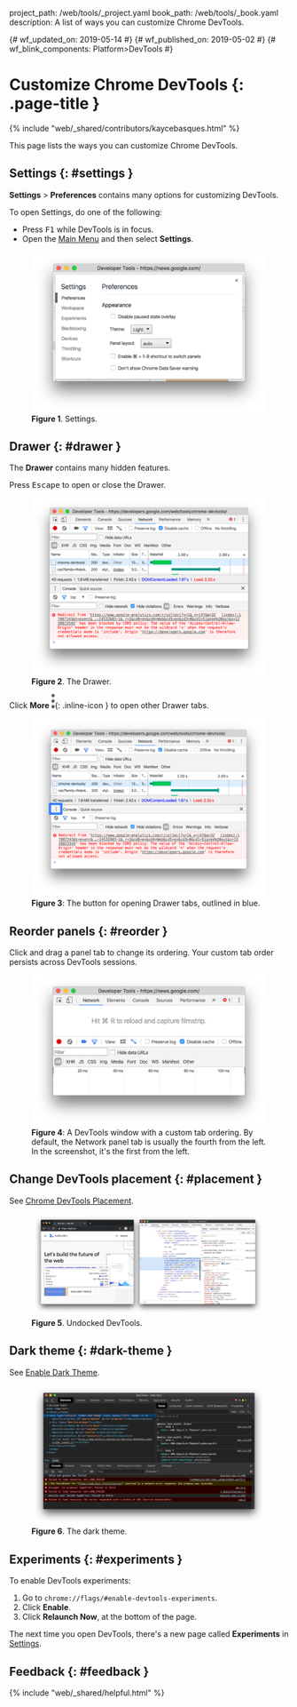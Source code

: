 project_path: /web/tools/_project.yaml
book_path: /web/tools/_book.yaml
description: A list of ways you can customize Chrome DevTools.

{# wf_updated_on: 2019-05-14 #}
{# wf_published_on: 2019-05-02 #}
{# wf_blink_components: Platform>DevTools #}

# Customize Chrome DevTools {: .page-title }

{% include "web/_shared/contributors/kaycebasques.html" %}

This page lists the ways you can customize Chrome DevTools.

## Settings {: #settings }

**Settings** > **Preferences** contains many options for customizing DevTools.

To open Settings, do one of the following:

* Press <kbd>F1</kbd> while DevTools is in focus.
* Open the [Main Menu](#main-menu) and then select **Settings**.

<figure>
  <img src="images/settings.png" alt="Settings."/>
  <figcaption>
    <b>Figure 1</b>. Settings.
  </figcaption>
</figure>

## Drawer {: #drawer }

The **Drawer** contains many hidden features.

Press <kbd>Escape</kbd> to open or close the Drawer.

<figure>
  <img src="images/drawer-example.png" 
       alt="The Drawer."/>
  <figcaption>
    <b>Figure 2</b>. The Drawer.
  </figcaption>
</figure>

Click **More** ![More](images/more.png){: .inline-icon } to open other
Drawer tabs.

<figure>
  <img src="images/more-drawer-tabs.svg" alt="The button for opening Drawer
      tabs."/>
  <figcaption>
    <b>Figure 3</b>: The button for opening Drawer tabs, outlined in blue.
  </figcaption>
</figure>

## Reorder panels {: #reorder }

Click and drag a panel tab to change its ordering. Your custom tab order
persists across DevTools sessions.

<figure>
  <img src="images/custom-panel-tab-ordering.png" alt="A DevTools window
      with a custom panel tab ordering."/>
  <figcaption>
    <b>Figure 4</b>: A DevTools window with a custom tab ordering. By default,
    the Network panel tab is usually the fourth from the left. In the
    screenshot, it's the first from the left.
  </figcaption>
</figure>

## Change DevTools placement {: #placement }

See [Chrome DevTools Placement](placement).

<figure>
  <img src="images/undock.png"
       alt="Undocked DevTools."/>
  <figcaption>
    <b>Figure 5</b>. Undocked DevTools.
  </figcaption>
</figure>

## Dark theme {: #dark-theme }

See [Enable Dark Theme](dark-theme).

<figure>
  <img src="images/darktheme.png"
       alt="The dark theme."/>
  <figcaption>
    <b>Figure 6</b>. The dark theme.
  </figcaption>
</figure>

## Experiments {: #experiments }

To enable DevTools experiments:

1. Go to `chrome://flags/#enable-devtools-experiments`.
1. Click **Enable**.
1. Click **Relaunch Now**, at the bottom of the page.

The next time you open DevTools, there's a new page called **Experiments**
in [Settings](#settings).

## Feedback {: #feedback }

{% include "web/_shared/helpful.html" %}
